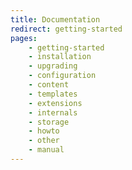 ```yaml
---
title: Documentation
redirect: getting-started
pages:
    - getting-started
    - installation
    - upgrading
    - configuration
    - content
    - templates
    - extensions
    - internals
    - storage
    - howto
    - other
    - manual
---
```

